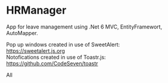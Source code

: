# HRManager
App for leave management using
.Net 6 MVC, EntityFramewort, AutoMapper.

Pop up windows created in use of SweetAlert:<br>
https://sweetalert.js.org <br>
Notofications created in use of Toastr.js: <br>
https://github.com/CodeSeven/toastr <br>

All 
